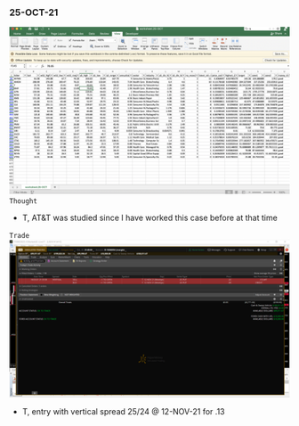 ### 25-OCT-21
![Dashboard](25-OCT.png)
`Thought`
- T, AT&T was studied since I have worked this case before at that time

`Trade`
![T](25-OCT.21.45.png)
- T, entry with vertical spread 25/24 @ 12-NOV-21 for .13 

